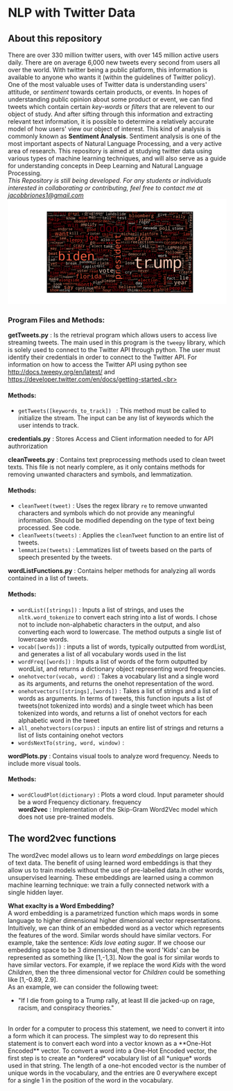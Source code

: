 # NLP with Twitter Data

## About this repository
There are over 330 million twitter users, with over 145 million active users daily. There are on average 6,000
new tweets every second from users all over the world. With twitter being a public platform, this information 
is available to anyone who wants it (within the guidelines of Twitter policy). One of the most valuable uses of 
Twitter data is understanding users' attitude, or *sentiment* towards certain products, 
or events. In hopes of understanding public opinion about some product or event, we can find tweets which contain certain 
*key-words* or *filters* that are relevent to our object of study. And after sifting through this information and extracting
relevant text information, it is possible to determine a relatively accurate model of how  users' view our object of interest.
This kind of analysis is commonly known as **Sentiment Analysis**. Sentiment analysis is one of the most important aspects of 
Natural Language Processing, and a very active area of research. This repository is aimed at studying twitter data using
various types of machine learning techniques, and will also serve as a guide for understanding concepts in Deep Learning and 
Natural Language Processing. <br>
*This Repository is still being developed. For any students or individuals interested in collaborating
or contributing, feel free to contact me at jacobbriones1@gmail.com*<br>
<kbd>
  <img src=trumpWordcloud.png>
</kbd>
### Program Files and Methods:
**getTweets.py** : Is the retrieval program which allows users to access live streaming tweets. The main used in this program is the `tweepy` library,
which is solely used to connect to the Twitter API through python. The user must identify their credentials
in order to connect to the Twitter API. For information on how to access the Twitter API using python see http://docs.tweepy.org/en/latest/ and https://developer.twitter.com/en/docs/getting-started.<br>
#### Methods:
  -  `getTweets([keywords_to_track]) ` : This method must be called to initialize the stream. The input can be any list of
  keywords which the user intends to track. <br>

**credentials.py** : Stores Access and Client information needed to for API authrorization <br>

**cleanTweets.py** : Contains text preprocessing methods used to clean tweet texts. This file is not nearly complere, as it only contains methods for
removing unwanted characters and symbols, and lemmatization. <br>
#### Methods:
  - `cleanTweet(tweet)` : Uses the regex library `re` to remove unwanted characters and symbols which do not provide any meaningful information. Should
  be modified depending on the type of text being processed. See code.<br>
  - `cleanTweets(tweets)` : Applies the `cleanTweet` function to an entire list of tweets. <br>
  - `lemmatize(tweets)` : Lemmatizes list of tweets based on the parts of speech presented by the tweets.<br>

**wordListFunctions.py** : Contains helper methods for analyzing all words contained in a list of tweets. <br>
#### Methods:
  - `wordList([strings])` : Inputs a list of strings, and uses the `nltk.word_tokenize` to convert each string into a list of words.
  I chose not to include non-alphabetic characters in the output, and also converting each word to lowercase.
  The method outputs a single list of lowercase words. <br>
  - `vocab([words])` : inputs a list of words, typically outputted from wordList, and generates a list of all vocabulary words used in the list<br>
  - `wordFreq([words])` : Inputs a list of words of the form outputted by wordList, and returns a dictionary object representing word frequencies.<br>
  - `onehotvector(vocab, word)` : Takes a vocabulary list and a single word as its arguments, and returns the onehot representation of the word. <br>
  - `onehotvectors([strings],[words])` : Takes a list of strings and a list of words as arguments. In terms of tweets, this function inputs a list of
  tweets(not tokenized into words) and a single tweet which has been tokenized into words, and returns a list of onehot vectors for each alphabetic word
  in the tweet<br>
  - `all_onehotvectors(corpus)` : inputs an entire list of strings and returns a list of lists containing onehot vectors <br>
  - `wordsNextTo(string, word, window)` : <br>

**wordPlots.py** : Contains visual tools to analyze word frequency. Needs to include more visual tools.<br>
#### Methods:
  - `wordCloudPlot(dictionary)` : Plots a word cloud. Input parameter should be a word Frequency dictionary. frequency <br>
**word2vec** : Implementation of the Skip-Gram Word2Vec model which does not use pre-trained models. 

## The word2vec functions
The word2vec model allows us to learn *word embeddings* on large pieces of text data. The benefit of using learned word embeddings
is that they allow us to train models without the use of pre-labelled data.In other words, unsupervised learning. These embeddings are
learned using a common machine learning technique: we train a fully connected network with a single hidden layer. <br>

**What exaclty is a Word Embedding?**<br>
A word embedding is a parametrized function which maps words in some language to higher dimensional higher dimensional vector representations.
Intuitively, we can think of an embedded word as a vector which represents the features of the word. Similar words should have similar vectors.
For example, take the sentence: *Kids love eating sugar*. If we choose our embedding space to be 3 dimensional, then the word 'Kids' can be 
represented as something like [1,-1,3]. Now the goal is for similar words to have similar vectors. For example, if we replace the word *Kids* with
the word *Children*, then the three dimensional vector for *Children* could be something like [1,-0.89, 2.9].
<br>
As an example, we can consider the following tweet:<br>
- "If I die from going to a Trump rally, at least Ill die jacked-up on rage, racism, and conspiracy theories."
<br>
In order for a computer to process this statement, we need to convert it into a form which it can process. The simplest way to do represent this statement
is to convert each word into a vector known as a **One-Hot Encoded** vector. To convert a word into a One-Hot Encoded vector, the first step is to
create an *ordered* vocabulary list of all *unique* words used in that string. The length of a one-hot encoded vector is the number of unique words in the vocabulary, 
and the entries are 0 everywhere except for a single 1 in the position of the word in the vocabulary. 
